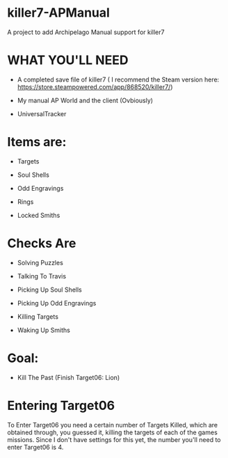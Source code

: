 # killer7-APManual
A project to add Archipelago Manual support for killer7
# WHAT YOU'LL NEED

- A completed save file of killer7 ( I recommend the Steam version here: https://store.steampowered.com/app/868520/killer7/)

- My manual AP World and the client (Ovbiously) 

- UniversalTracker

# Items are:

- Targets

-  Soul Shells

- Odd Engravings

- Rings

-  Locked Smiths

# Checks Are

- Solving Puzzles

- Talking To Travis

- Picking Up Soul Shells

- Picking Up Odd Engravings

-  Killing Targets

- Waking Up Smiths

# Goal:

- Kill The Past (Finish Target06: Lion)

# Entering Target06

To Enter Target06 you need a certain number of Targets Killed, which are obtained through, you guessed it, killing the targets of each of the games missions. Since I don't have settings for this yet, the number you'll need to enter Target06 is 4.

